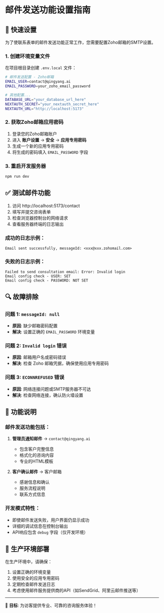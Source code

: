 # 邮件发送功能设置指南

## 🔧 快速设置

为了使联系表单的邮件发送功能正常工作，您需要配置Zoho邮箱的SMTP设置。

### 1. 创建环境变量文件

在项目根目录创建 `.env.local` 文件：

```bash
# 邮件发送配置 - Zoho邮箱
EMAIL_USER=contact@qingyang.ai
EMAIL_PASSWORD=your_zoho_email_password

# 其他配置...
DATABASE_URL="your_database_url_here"
NEXTAUTH_SECRET="your_nextauth_secret_here"
NEXTAUTH_URL="http://localhost:5173"
```

### 2. 获取Zoho邮箱应用密码

1. 登录您的Zoho邮箱账户
2. 进入 **账户设置** → **安全** → **应用专用密码**
3. 生成一个新的应用专用密码
4. 将生成的密码填入 `EMAIL_PASSWORD` 字段

### 3. 重启开发服务器

```bash
npm run dev
```

## ✅ 测试邮件功能

1. 访问 http://localhost:5173/contact
2. 填写并提交咨询表单
3. 检查浏览器控制台的网络请求
4. 查看服务器终端的日志输出

### 成功的日志示例：
```
Email sent successfully, messageId: <xxx@xxx.zohomail.com>
```

### 失败的日志示例：
```
Failed to send consultation email: Error: Invalid login
Email config check - USER: SET
Email config check - PASSWORD: NOT SET
```

## 🔍 故障排除

### 问题 1: `messageId: null`
- **原因**: 缺少邮箱密码配置
- **解决**: 设置正确的 `EMAIL_PASSWORD` 环境变量

### 问题 2: `Invalid login` 错误
- **原因**: 邮箱用户名或密码错误
- **解决**: 检查 Zoho 邮箱凭据，确保使用应用专用密码

### 问题 3: `ECONNREFUSED` 错误
- **原因**: 网络连接问题或SMTP服务器不可达
- **解决**: 检查网络连接，确认防火墙设置

## 🚀 功能说明

### 邮件发送功能包括：

1. **管理员通知邮件** → `contact@qingyang.ai`
   - 包含客户完整信息
   - 格式化的咨询内容
   - 专业的HTML模板

2. **客户确认邮件** → 客户邮箱
   - 感谢信息和确认
   - 服务流程说明
   - 联系方式信息

### 开发模式特性：

- 即使邮件发送失败，用户界面仍显示成功
- 详细的调试信息在控制台输出
- API响应包含 `debug` 字段（仅开发环境）

## 📧 生产环境部署

在生产环境中，请确保：

1. 设置正确的环境变量
2. 使用安全的应用专用密码
3. 定期检查邮件发送日志
4. 考虑使用邮件服务提供商的API（如SendGrid、阿里云邮件推送等）

---

🎯 **目标**: 为访客提供专业、可靠的咨询服务体验！
